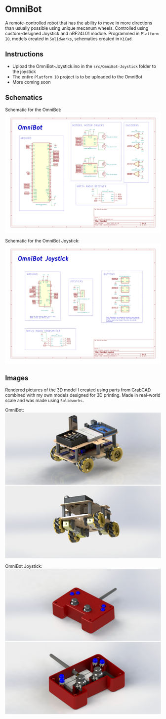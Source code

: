 # OmniBot
A remote-controlled robot that has the ability to move in more directions than usually possible using unique mecanum wheels. 
Controlled using custom-designed Joystick and nRF24L01 module.
Programmed in `Platform IO`, models created in `Solidworks`, schematics created in `KiCad`.

## Instructions
- Upload the OmniBot-Joystick.ino in the `src/OmniBot-Joystick` folder to the joystick
- The entire `Platform IO` project is to be uploaded to the OmniBot
- More coming soon

## Schematics
Schematic for the OmniBot:
![OmniBot Schematic](./Images/OmniBot-Schematic-UsingTags/OmniBot-Schematic.svg)

Schematic for the OmniBot Joystick:
![OmniBot Joystick Schematic](./Images/OmniBot-Joystick-Schematic/OmniBot-Joystick-Schematic.svg)

## Images
Rendered pictures of the 3D model I created using parts from [GrabCAD](https://grabcad.com/library) combined with my own models designed for 3D printing. Made in real-world scale and was made using `Solidworks`.

OmniBot:
![Pic1](./Images/Pic1.JPG)
![Pic2](./Images/Pic2.JPG)

OmniBot Joystick:
![JoystickPic1](./Images/JoystickPic1.JPG)
![JoystickPic2](./Images/JoystickPic2.JPG)